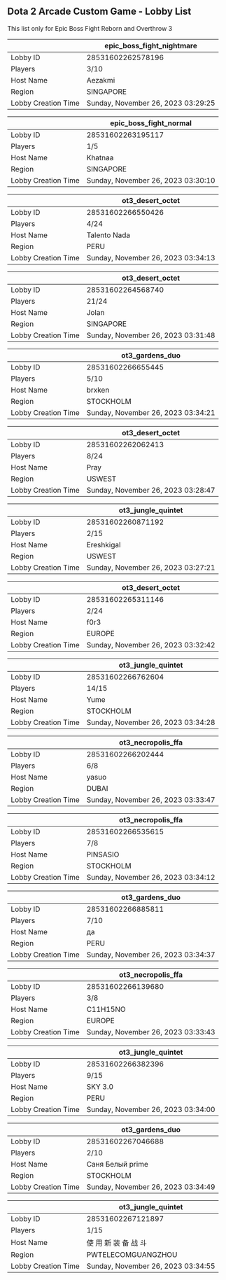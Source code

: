 ## Dota 2 Arcade Custom Game - Lobby List

This list only for Epic Boss Fight Reborn and Overthrow 3

|  | epic_boss_fight_nightmare |
| ------ | ------ |
| Lobby ID | 28531602262578196 |
| Players | 3/10 |
| Host Name | Aezakmi |
| Region | SINGAPORE |
| Lobby Creation Time | Sunday, November 26, 2023 03:29:25 |


|  | epic_boss_fight_normal |
| ------ | ------ |
| Lobby ID | 28531602263195117 |
| Players | 1/5 |
| Host Name | Khatnaa |
| Region | SINGAPORE |
| Lobby Creation Time | Sunday, November 26, 2023 03:30:10 |


|  | ot3_desert_octet |
| ------ | ------ |
| Lobby ID | 28531602266550426 |
| Players | 4/24 |
| Host Name | Talento Nada |
| Region | PERU |
| Lobby Creation Time | Sunday, November 26, 2023 03:34:13 |


|  | ot3_desert_octet |
| ------ | ------ |
| Lobby ID | 28531602264568740 |
| Players | 21/24 |
| Host Name | Jolan |
| Region | SINGAPORE |
| Lobby Creation Time | Sunday, November 26, 2023 03:31:48 |


|  | ot3_gardens_duo |
| ------ | ------ |
| Lobby ID | 28531602266655445 |
| Players | 5/10 |
| Host Name | brxken |
| Region | STOCKHOLM |
| Lobby Creation Time | Sunday, November 26, 2023 03:34:21 |


|  | ot3_desert_octet |
| ------ | ------ |
| Lobby ID | 28531602262062413 |
| Players | 8/24 |
| Host Name | Pray |
| Region | USWEST |
| Lobby Creation Time | Sunday, November 26, 2023 03:28:47 |


|  | ot3_jungle_quintet |
| ------ | ------ |
| Lobby ID | 28531602260871192 |
| Players | 2/15 |
| Host Name | Ereshkigal |
| Region | USWEST |
| Lobby Creation Time | Sunday, November 26, 2023 03:27:21 |


|  | ot3_desert_octet |
| ------ | ------ |
| Lobby ID | 28531602265311146 |
| Players | 2/24 |
| Host Name | f0r3 |
| Region | EUROPE |
| Lobby Creation Time | Sunday, November 26, 2023 03:32:42 |


|  | ot3_jungle_quintet |
| ------ | ------ |
| Lobby ID | 28531602266762604 |
| Players | 14/15 |
| Host Name | Yume |
| Region | STOCKHOLM |
| Lobby Creation Time | Sunday, November 26, 2023 03:34:28 |


|  | ot3_necropolis_ffa |
| ------ | ------ |
| Lobby ID | 28531602266202444 |
| Players | 6/8 |
| Host Name | yasuo |
| Region | DUBAI |
| Lobby Creation Time | Sunday, November 26, 2023 03:33:47 |


|  | ot3_necropolis_ffa |
| ------ | ------ |
| Lobby ID | 28531602266535615 |
| Players | 7/8 |
| Host Name | PINSASIO |
| Region | STOCKHOLM |
| Lobby Creation Time | Sunday, November 26, 2023 03:34:12 |


|  | ot3_gardens_duo |
| ------ | ------ |
| Lobby ID | 28531602266885811 |
| Players | 7/10 |
| Host Name | да |
| Region | PERU |
| Lobby Creation Time | Sunday, November 26, 2023 03:34:37 |


|  | ot3_necropolis_ffa |
| ------ | ------ |
| Lobby ID | 28531602266139680 |
| Players | 3/8 |
| Host Name | C11H15NO |
| Region | EUROPE |
| Lobby Creation Time | Sunday, November 26, 2023 03:33:43 |


|  | ot3_jungle_quintet |
| ------ | ------ |
| Lobby ID | 28531602266382396 |
| Players | 9/15 |
| Host Name | SKY 3.0 |
| Region | PERU |
| Lobby Creation Time | Sunday, November 26, 2023 03:34:00 |


|  | ot3_gardens_duo |
| ------ | ------ |
| Lobby ID | 28531602267046688 |
| Players | 2/10 |
| Host Name | Саня Белый prime |
| Region | STOCKHOLM |
| Lobby Creation Time | Sunday, November 26, 2023 03:34:49 |


|  | ot3_jungle_quintet |
| ------ | ------ |
| Lobby ID | 28531602267121897 |
| Players | 1/15 |
| Host Name | 使 用 新 装 备 战 斗 |
| Region | PWTELECOMGUANGZHOU |
| Lobby Creation Time | Sunday, November 26, 2023 03:34:55 |


